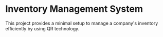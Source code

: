 # Inventory Management System

This project provides a minimal setup to manage a company's inventory efficiently by using QR technology.
